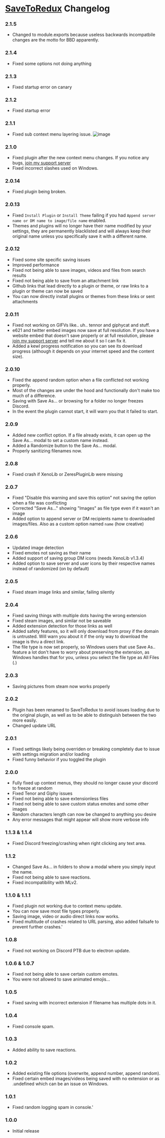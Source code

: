 # [SaveToRedux](https://1lighty.github.io/BetterDiscordStuff/?plugin=SaveToRedux "SaveToRedux") Changelog
### 2.1.5
- Changed to module.exports because useless backwards incompatbile changes are the motto for BBD apparently.

### 2.1.4
- Fixed some options not doing anything

### 2.1.3
- Fixed startup error on canary

### 2.1.2
- Fixed startup error

### 2.1.1
- Fixed sub context menu layering issue. 
![image](https://i.imgur.com/jY5lcoA.png)

### 2.1.0
- Fixed plugin after the new context menu changes. If you notice any bugs, [join my support server](https://discord.gg/NYvWdN5)
- Fixed incorrect slashes used on Windows.

### 2.0.14
- Fixed plugin being broken.

### 2.0.13
- Fixed `Install Plugin` or `Install Theme` failing if you had `Append server name or DM name to image/file name` enabled.
- Themes and plugins will no longer have their name modified by your settings, they are permanently blacklisted and will always keep their original name unless you specifically save it with a different name.

### 2.0.12
- Fixed some site specific saving issues
- Improved performance
- Fixed not being able to save images, videos and files from search results
- Fixed not being able to save from an attachment link
- Github links that lead directly to a plugin or theme, or raw links to a plugin or theme can now be saved
- You can now directly install plugins or themes from these links or sent attachments

### 2.0.11
- Fixed not working on GIFVs like.. uh.. tennor and giphycat and stuff.
- e621 and twitter embed images now save at full resolution. If you have a website embed that doesn't save properly or at full resolution, please [join my support server](https://discord.gg/NYvWdN5) and tell me about it so I can fix it.
- Added a kewl progress notification so you can see its download progress (although it depends on your internet speed and the content size).

### 2.0.10
- Fixed the append random option when a file conflicted not working properly.
- Most of the changes are under the hood and functionally don't make too much of a difference.
- Saving with Save As... or browsing for a folder no longer freezes Discord.
- In the event the plugin cannot start, it will warn you that it failed to start.

### 2.0.9
- Added new conflict option. If a file already exists, it can open up the Save As... modal to set a custom name instead.
- Added a Randomize button to the Save As... modal.
- Properly sanitizing filenames now.

### 2.0.8
- Fixed crash if XenoLib or ZeresPluginLib were missing

### 2.0.7
- Fixed "Disable this warning and save this option" not saving the option when a file was conflicting
- Corrected "Save As..." showing "Images" as file type even if it wasn't an image
- Added option to append server or DM recipients name to downloaded images/files. Also as a custom option named `name` (how creative)

### 2.0.6
- Updated image detection
- Fixed emotes not saving as their name
- Added support of saving group DM icons (needs XenoLib v1.3.4)
- Added option to save server and user icons by their respective names instead of randomized (on by default)

### 2.0.5
- Fixed steam image links and similar, failing silently

### 2.0.4
- Fixed saving things with multiple dots having the wrong extension
- Fixed steam images, and similar not be saveable
- Added extension detection for those links as well
- Added safety features, so it will only download from proxy if the domain is untrusted. Will warn you about it if the only way to download the image is thru a direct link.
- The file type is now set properly, so Windows users that use Save As.. feature a lot don't have to worry about preserving the extension, as Windows handles that for you, unless you select the file type as All Files (*.*)

### 2.0.3
- Saving pictures from steam now works properly

### 2.0.2
- Plugin has been renamed to SaveToRedux to avoid issues loading due to the original plugin, as well as to be able to distinguish between the two more easily.
- Changed update URL

### 2.0.1
- Fixed settings likely being overriden or breaking completely due to issue with settings migration and/or loading
- Fixed funny behavior if you toggled the plugin

### 2.0.0
- Fully fixed up context menus, they should no longer cause your discord to freeze at random
- Fixed Tenor and Giphy issues
- Fixed not being able to save extensionless files
- Fixed not being able to save custom status emotes and some other images
- Random characters length can now be changed to anything you desire
- Any error messages that might appear will show more verbose info

### 1.1.3 & 1.1.4
- Fixed Discord freezing/crashing when right clicking any text area.

### 1.1.2
- Changed Save As... in folders to show a modal where you simply input the name.
- Fixed not being able to save reactions.
- Fixed incompatibility with MLv2.

### 1.1.0 & 1.1.1
- Fixed plugin not working due to context menu update.
- You can now save most file types properly.
- Saving image, video or audio direct links now works.
- Fixed multitude of crashes related to URL parsing, also added failsafe to prevent further crashes.'

### 1.0.8
- Fixed not working on Discord PTB due to electron update.

### 1.0.6 & 1.0.7
- Fixed not being able to save certain custom emotes.
- You were not allowed to save animated emojis...

### 1.0.5
- Fixed saving with incorrect extension if filename has multiple dots in it.

### 1.0.4
- Fixed console spam.

### 1.0.3
- Added ability to save reactions.

### 1.0.2
- Added existing file options (overwrite, append number, append random).
- Fixed certain embed images/videos being saved with no extension or as .undefined which can be an issue on Windows.

### 1.0.1
- Fixed random logging spam in console.'

### 1.0.0
- Initial release
